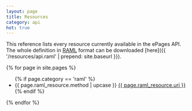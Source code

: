 ```yaml
---
layout: page
title: Resources
category: api
hot: true
---
```


This reference lists every resource currently available in the ePages API. The whole definition in [RAML](http://raml.org/) format can be downloaded [here]({{ '/resources/api.raml' | prepend: site.baseurl }}).

{% for page in site.pages %}
  <ul id="resource-list">
  {% if page.category == 'raml' %}
    <li class="resource-entry">
      <span class="label label-default">{{ page.raml_resource.method | upcase }}</span>
      <a href="{{ page.url | prepend: site.baseurl }}">{{ page.raml_resource.uri }}</a>
    </li>
  {% endif %}
  </ul>
{% endfor %}
